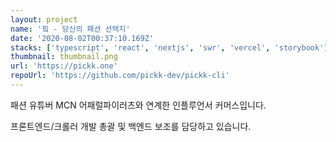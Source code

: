 ```yaml
---
layout: project
name: '핔 - 당신의 패션 선택지'
date: '2020-08-02T00:37:10.169Z'
stacks: ['typescript', 'react', 'nextjs', 'swr', 'vercel', 'storybook']
thumbnail: thumbnail.png
url: 'https://pickk.one'
repoUrl: 'https://github.com/pickk-dev/pickk-cli'
---
```


패션 유튜버 MCN 어패럴파이러츠와 연계한 인플루언서 커머스입니다.

프론트엔드/크롤러 개발 총괄 및 백엔드 보조를 담당하고 있습니다.
